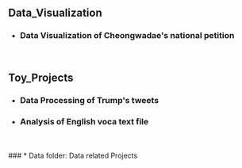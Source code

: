 ## Data_Visualization

- ### Data Visualization of Cheongwadae's national petition

<br>

## Toy_Projects

- ### Data Processing of Trump's tweets
- ### Analysis of English voca text file

<br>
<br>
### * Data folder: Data related Projects
